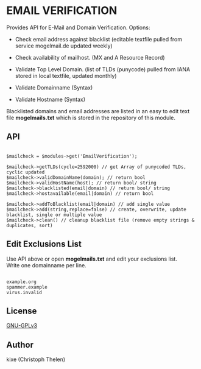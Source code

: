 EMAIL VERIFICATION
==================

Provides API for E-Mail and Domain Verification. Options:   

+ Check email address against blacklist (editable textfile pulled from service mogelmail.de updated weekly)  
+ Check availability of mailhost. (MX and A Resource Record)  

+ Validate Top Level Domain. (list of TLDs (punycode) pulled from IANA stored in local textfile, updated monthly)
+ Validate Domainname (Syntax)
+ Validate Hostname (Syntax)

Blacklisted domains and email addresses are listed in an easy to edit text file **mogelmails.txt** which is stored in the repository of this module.  

## API

```

$mailcheck = $modules->get('EmailVerification');

$mailcheck->getTLDs(cycle=2592000) // get Array of punycoded TLDs, cyclic updated
$mailcheck->validDomainName(domain); // return bool
$mailcheck->validHostName(host); // return bool/ string
$mailcheck->blacklisted(email|domain) // return bool/ string
$mailcheck->hostavailable(email|domain) // return bool

$mailcheck->addToBlacklist(email|domain) // add single value
$mailcheck->add(string,replace=false) // create, overwrite, update blacklist, single or multiple value
$mailcheck->clean() // cleanup blacklist file (remove empty strings & duplicates, sort)

```

## Edit Exclusions List
Use API above or open **mogelmails.txt** and edit your exclusions list.  
Write one domainname per line.  

```

example.org
spammer.example
virus.invalid

```

## License
[GNU-GPLv3](http://www.gnu.org/licenses/gpl-3.0.html)

## Author
kixe (Christoph Thelen)
